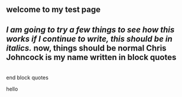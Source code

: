 ## welcome to my test page
*I am going to try a few things to see how this works
if I continue to write, this should be in italics.*
now, things should be normal
Chris Johncock is my name
written in block quotes
---
</br>
end block quotes
<p>
hello
</p>
